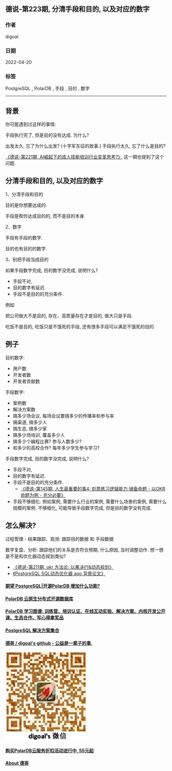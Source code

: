 ## 德说-第223期, 分清手段和目的, 以及对应的数字                   
                              
### 作者                              
digoal                              
                              
### 日期                              
2022-04-20                             
                              
### 标签                              
PostgreSQL , PolarDB , 手段 , 目的 , 数字                    
                              
----                              
                              
## 背景        
你可能遇到过这样的事情:    
    
手段执行完了, 但是目的没有达成. 为什么?    
    
出发太久, 忘了为什么出发? (十字军东征的故事.)   手段执行太久, 忘了什么是目的?       
  
[《德说-第221期, AI崛起下的成人技能培训行业变革思考?》](../202304/20230418_03.md)  这一期也提到了这个问题.   
    
## 分清手段和目的, 以及对应的数字     
1、分清手段和目的    
    
目的是你想要达成的.    
    
手段是帮你达成目的的, 而不是目的本身.    
    
2、数字    
    
手段有手段的数字.      
    
目的也有目的的数字.     
    
3、别把手段当成目的    
    
如果手段数字完成, 目的数字没完成, 说明什么?      
- 手段不对,     
- 目的数字有延迟.       
- 手段不是目的的充分条件.      
  
例如  
  
把公司做大不是目的, 存在、高质量存在才是目的, 做大只是手段.   
   
吃饭不是目的, 吃饭只是不饿死的手段, 还有很多手段可以满足不饿死的目的.   
    
## 例子    
目的数字:    
- 用户数     
- 开发者数     
- 开发者贡献数     
    
    
手段数字:     
- 案例数    
- 解决方案数    
- 搞多少场会议, 每场会议要搞多少的传播率和参与率    
- 搞渠道, 搞多少人    
- 搞生态, 搞多少家       
- 搞多少场培训, 覆盖多少人    
- 搞多少个编程比赛? 参与人数多少?    
- 和多少的高校合作? 每年多少学生参与学习?     
    
    
手段数字完成, 目的数字没完成, 说明什么?      
- 手段不对,     
- 目的数字有延迟.       
- 手段不是目的的充分条件.      
    - [《德说-第145期, 人生最重要的事4: 刻意练习逻辑能力,储备命题 - 以OKR命题为例 - 充分必要》](../202209/20220917_01.md)      
- 手段不够细化. 例如案例, 需要什么行业的案例, 需要什么场景的案例, 需要什么规模的案例.  不够细化, 可能导致手段数字完成, 但是目的数字没有完成.       
    
## 怎么解决?   
过程管理 - 结果跟踪、观测: 跟踪目的数据 和 手段数据  
  
数字复盘、分析: 跟踪他们的关系是否符合预期, 什么原因, 及时调整动作.   想一想是不是和优化器动态规划类似?    
- [《德说-第211期, okr 方法论: 以果决行&动态规划》](../202303/20230319_05.md)    
- [《PostgreSQL SQL动态优化器 aqo 背景论文》](../202101/20210122_02.md)    
  
  
  
#### [期望 PostgreSQL|开源PolarDB 增加什么功能?](https://github.com/digoal/blog/issues/76 "269ac3d1c492e938c0191101c7238216")
  
  
#### [PolarDB 云原生分布式开源数据库](https://github.com/ApsaraDB "57258f76c37864c6e6d23383d05714ea")
  
  
#### [PolarDB 学习图谱: 训练营、培训认证、在线互动实验、解决方案、内核开发公开课、生态合作、写心得拿奖品](https://www.aliyun.com/database/openpolardb/activity "8642f60e04ed0c814bf9cb9677976bd4")
  
  
#### [PostgreSQL 解决方案集合](../201706/20170601_02.md "40cff096e9ed7122c512b35d8561d9c8")
  
  
#### [德哥 / digoal's github - 公益是一辈子的事.](https://github.com/digoal/blog/blob/master/README.md "22709685feb7cab07d30f30387f0a9ae")
  
  
![digoal's wechat](../pic/digoal_weixin.jpg "f7ad92eeba24523fd47a6e1a0e691b59")
  
  
#### [购买PolarDB云服务折扣活动进行中, 55元起](https://www.aliyun.com/activity/new/polardb-yunparter?userCode=bsb3t4al "e0495c413bedacabb75ff1e880be465a")
  
  
#### [About 德哥](https://github.com/digoal/blog/blob/master/me/readme.md "a37735981e7704886ffd590565582dd0")
  
